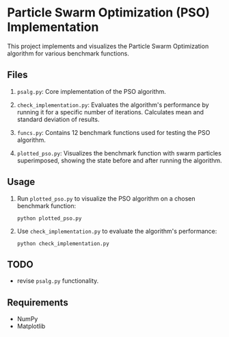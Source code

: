 # Particle Swarm Optimization (PSO) Implementation

This project implements and visualizes the Particle Swarm Optimization algorithm for various benchmark functions.

## Files

1. `psalg.py`: Core implementation of the PSO algorithm.

3. `check_implementation.py`: Evaluates the algorithm's performance by running it for a specific number of iterations. Calculates mean and standard deviation of results.

4. `funcs.py`: Contains 12 benchmark functions used for testing the PSO algorithm.

5. `plotted_pso.py`: Visualizes the benchmark function with swarm particles superimposed, showing the state before and after running the algorithm.

## Usage

1. Run `plotted_pso.py` to visualize the PSO algorithm on a chosen benchmark function:
   ```
   python plotted_pso.py
   ```

2. Use `check_implementation.py` to evaluate the algorithm's performance:
   ```
   python check_implementation.py
   ```

## TODO

- revise `psalg.py` functionality.

## Requirements

- NumPy
- Matplotlib
